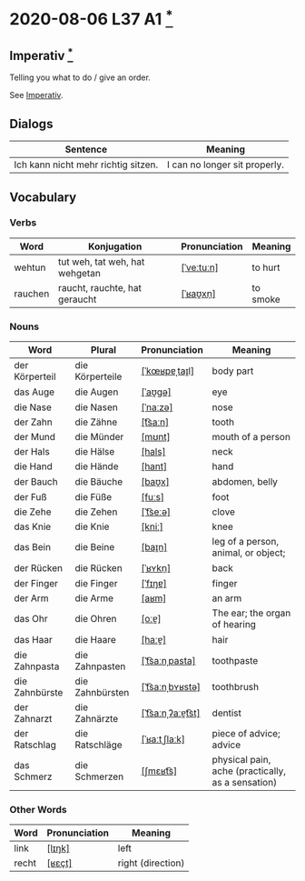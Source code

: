 # 2020-08-06 L37 A1 [<sup>*</sup>](# "P197")

## Imperativ [<sup>*</sup>](# "P200")

Telling you what to do / give an order.

See [Imperativ](../Grammar/Imperativ.md).

## Dialogs

| Sentence                            | Meaning                       |
| ----------------------------------- | ----------------------------- |
| Ich kann nicht mehr richtig sitzen. | I can no longer sit properly. |

## Vocabulary

### Verbs

| Word    | Konjugation                    | Pronunciation                                                            | Meaning  |
| ------- | ------------------------------ | ------------------------------------------------------------------------ | -------- |
| wehtun  | tut weh, tat weh, hat wehgetan | [[ˈveːtuːn]](https://cdn.duden.de/_media_/audio/ID4116937_159341547.mp3) | to hurt  |
| rauchen | raucht, rauchte, hat geraucht  | [[ˈʁaʊ̯xn̩]](https://cdn.duden.de/_media_/audio/ID4116360_458727589.mp3) | to smoke |

### Nouns

| Word           | Plural          | Pronunciation                                                                    | Meaning                                           |
| -------------- | --------------- | -------------------------------------------------------------------------------- | ------------------------------------------------- |
| der Körperteil | die Körperteile | [[ˈkœʁpɐˌtaɪ̯l]](https://cdn.duden.de/_media_/audio/ID4520389_468980004.mp3)     | body part                                         |
| das Auge       | die Augen       | [[ˈaʊ̯ɡə]](https://cdn.duden.de/_media_/audio/ID4113667_393835970.mp3)           | eye                                               |
| die Nase       | die Nasen       | [[ˈnaːzə]](https://cdn.duden.de/_media_/audio/ID4115878_41450203.mp3)            | nose                                              |
| der Zahn       | die Zähne       | [[t͡saːn]](https://cdn.duden.de/_media_/audio/ID4110649_406526492.mp3)           | tooth                                             |
| der Mund       | die Münder      | [[mʊnt]](https://cdn.duden.de/_media_/audio/ID4107410_19164363.mp3)              | mouth of a person                                 |
| der Hals       | die Hälse       | [[hals]](https://cdn.duden.de/_media_/audio/ID4112476_263136235.mp3)             | neck                                              |
| die Hand       | die Hände       | [[hant]](https://cdn.duden.de/_media_/audio/ID4116465_372928143.mp3)             | hand                                              |
| der Bauch      | die Bäuche      | [[baʊ̯x]](https://cdn.duden.de/_media_/audio/ID4113178_333289820.mp3)            | abdomen, belly                                    |
| der Fuß        | die Füße        | [[fuːs]](https://cdn.duden.de/_media_/audio/ID4115610_450543108.mp3)             | foot                                              |
| die Zehe       | die Zehen       | [[ˈt͡seːə]](https://cdn.duden.de/_media_/audio/ID4522280_335530636.mp3)          | clove                                             |
| das Knie       | die Knie        | [[kniː]](https://cdn.duden.de/_media_/audio/ID4109554_6922816.mp3)               | knee                                              |
| das Bein       | die Beine       | [[baɪ̯n]](https://cdn.duden.de/_media_/audio/ID4111660_244293842.mp3)            | leg of a person, animal, or object;               |
| der Rücken     | die Rücken      | [[ˈʁʏkn̩]](https://cdn.duden.de/_media_/audio/ID4120064_235086281.mp3)           | back                                              |
| der Finger     | die Finger      | [[ˈfɪŋɐ]](https://cdn.duden.de/_media_/audio/ID4116657_93551345.mp3)             | finger                                            |
| der Arm        | die Arme        | [[aʁm]](https://cdn.duden.de/_media_/audio/ID4111209_437994003.mp3)              | an arm                                            |
| das Ohr        | die Ohren       | [[oːɐ̯]](https://cdn.duden.de/_media_/audio/ID4109951_515845102.mp3)             | The ear; the organ of hearing                     |
| das Haar       | die Haare       | [[haːɐ̯]](https://cdn.duden.de/_media_/audio/ID4116411_200436821.mp3)            | hair                                              |
| die Zahnpasta  | die Zahnpasten  | [[ˈt͡saːnˌpasta]](https://cdn.duden.de/_media_/audio/ID4120842_163448486.mp3)    | toothpaste                                        |
| die Zahnbürste | die Zahnbürsten | [[ˈt͡saːnˌbʏʁstə]](https://cdn.duden.de/_media_/audio/ID4522275_323886593.mp3)   | toothbrush                                        |
| der Zahnarzt   | die Zahnärzte   | [[ˈt͡saːnˌʔaːɐ̯t͡st]](https://cdn.duden.de/_media_/audio/ID4522273_31538320.mp3) | dentist                                           |
| der Ratschlag  | die Ratschläge  | [[ˈʁaːtˌʃlaːk]](https://cdn.duden.de/_media_/audio/ID4114348_57095994.mp3)       | piece of advice; advice                           |
| das Schmerz    | die Schmerzen   | [[ʃmɛʁt͡s]](https://cdn.duden.de/_media_/audio/ID4107140_510621525.mp3)          | physical pain, ache (practically, as a sensation) |

### Other Words

| Word  | Pronunciation                                                             | Meaning           |
| ----- | ------------------------------------------------------------------------- | ----------------- |
| link  | [[lɪŋk]](https://upload.wikimedia.org/wikipedia/commons/e/e7/De-link.ogg) | left              |
| recht | [[ʁɛçt]](https://cdn.duden.de/_media_/audio/ID4113308_376054559.mp3)      | right (direction) |
